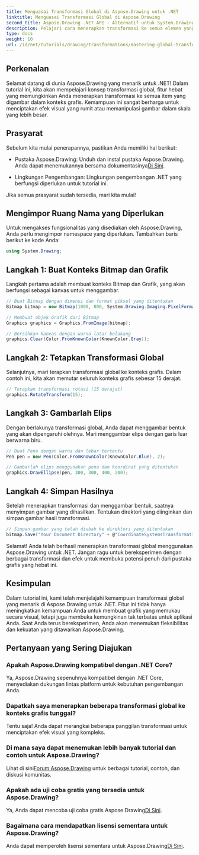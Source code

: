 ```yaml
---
title: Menguasai Transformasi Global di Aspose.Drawing untuk .NET
linktitle: Menguasai Transformasi Global di Aspose.Drawing
second_title: Aspose.Drawing .NET API - Alternatif untuk System.Drawing.Common
description: Pelajari cara menerapkan transformasi ke semua elemen yang digambar dalam konteks grafis, memungkinkan Anda menciptakan efek visual yang menarik dan memanipulasi gambar secara efisien.
type: docs
weight: 10
url: /id/net/tutorials/drawing/transformations/mastering-global-transformations/
---
```

## Perkenalan

Selamat datang di dunia Aspose.Drawing yang menarik untuk .NET! Dalam tutorial ini, kita akan mempelajari konsep transformasi global, fitur hebat yang memungkinkan Anda menerapkan transformasi ke semua item yang digambar dalam konteks grafis. Kemampuan ini sangat berharga untuk menciptakan efek visual yang rumit atau memanipulasi gambar dalam skala yang lebih besar.

## Prasyarat

Sebelum kita mulai penerapannya, pastikan Anda memiliki hal berikut:

-  Pustaka Aspose.Drawing: Unduh dan instal pustaka Aspose.Drawing. Anda dapat menemukannya bersama dokumentasinya[Di Sini](https://reference.aspose.com/drawing/net/).
  
- Lingkungan Pengembangan: Lingkungan pengembangan .NET yang berfungsi diperlukan untuk tutorial ini.

Jika semua prasyarat sudah tersedia, mari kita mulai!

## Mengimpor Ruang Nama yang Diperlukan

Untuk mengakses fungsionalitas yang disediakan oleh Aspose.Drawing, Anda perlu mengimpor namespace yang diperlukan. Tambahkan baris berikut ke kode Anda:

```csharp
using System.Drawing;
```

## Langkah 1: Buat Konteks Bitmap dan Grafik

Langkah pertama adalah membuat konteks Bitmap dan Grafik, yang akan berfungsi sebagai kanvas untuk menggambar.

```csharp
// Buat Bitmap dengan dimensi dan format piksel yang ditentukan
Bitmap bitmap = new Bitmap(1000, 800, System.Drawing.Imaging.PixelFormat.Format32bppPArgb);

// Membuat objek Grafik dari Bitmap
Graphics graphics = Graphics.FromImage(bitmap);

// Bersihkan kanvas dengan warna latar belakang
graphics.Clear(Color.FromKnownColor(KnownColor.Gray));
```

## Langkah 2: Tetapkan Transformasi Global

Selanjutnya, mari terapkan transformasi global ke konteks grafis. Dalam contoh ini, kita akan memutar seluruh konteks grafis sebesar 15 derajat.

```csharp
// Terapkan transformasi rotasi (15 derajat)
graphics.RotateTransform(15);
```

## Langkah 3: Gambarlah Elips

Dengan berlakunya transformasi global, Anda dapat menggambar bentuk yang akan dipengaruhi olehnya. Mari menggambar elips dengan garis luar berwarna biru.

```csharp
// Buat Pena dengan warna dan lebar tertentu
Pen pen = new Pen(Color.FromKnownColor(KnownColor.Blue), 2);

// Gambarlah elips menggunakan pena dan koordinat yang ditentukan
graphics.DrawEllipse(pen, 300, 300, 400, 200);
```

## Langkah 4: Simpan Hasilnya

Setelah menerapkan transformasi dan menggambar bentuk, saatnya menyimpan gambar yang dihasilkan. Tentukan direktori yang diinginkan dan simpan gambar hasil transformasi.

```csharp
// Simpan gambar yang telah diubah ke direktori yang ditentukan
bitmap.Save("Your Document Directory" + @"CoordinateSystemsTransformations\GlobalTransformation_out.png");
```

Selamat! Anda telah berhasil menerapkan transformasi global menggunakan Aspose.Drawing untuk .NET. Jangan ragu untuk bereksperimen dengan berbagai transformasi dan efek untuk membuka potensi penuh dari pustaka grafis yang hebat ini.

## Kesimpulan

Dalam tutorial ini, kami telah menjelajahi kemampuan transformasi global yang menarik di Aspose.Drawing untuk .NET. Fitur ini tidak hanya meningkatkan kemampuan Anda untuk membuat grafik yang memukau secara visual, tetapi juga membuka kemungkinan tak terbatas untuk aplikasi Anda. Saat Anda terus bereksperimen, Anda akan menemukan fleksibilitas dan kekuatan yang ditawarkan Aspose.Drawing.

## Pertanyaan yang Sering Diajukan

### Apakah Aspose.Drawing kompatibel dengan .NET Core?

Ya, Aspose.Drawing sepenuhnya kompatibel dengan .NET Core, menyediakan dukungan lintas platform untuk kebutuhan pengembangan Anda.

### Dapatkah saya menerapkan beberapa transformasi global ke konteks grafis tunggal?

Tentu saja! Anda dapat merangkai beberapa panggilan transformasi untuk menciptakan efek visual yang kompleks.

### Di mana saya dapat menemukan lebih banyak tutorial dan contoh untuk Aspose.Drawing?

 Lihat di sini[Forum Aspose.Drawing](https://forum.aspose.com/c/diagram/17) untuk berbagai tutorial, contoh, dan diskusi komunitas.

### Apakah ada uji coba gratis yang tersedia untuk Aspose.Drawing?

 Ya, Anda dapat mencoba uji coba gratis Aspose.Drawing[Di Sini](https://releases.aspose.com/).

### Bagaimana cara mendapatkan lisensi sementara untuk Aspose.Drawing?

 Anda dapat memperoleh lisensi sementara untuk Aspose.Drawing[Di Sini](https://purchase.conholdate.com/temporary-license/).